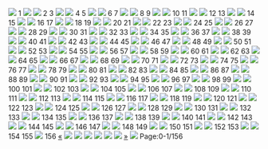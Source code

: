 ![](https://www.mosdac.gov.in/flip-book/demos/Exploring_the_Antarctic/thumb/Exploring_the_Antarctic-001.jpg)
1
![](https://www.mosdac.gov.in/flip-book/demos/Exploring_the_Antarctic/thumb/Exploring_the_Antarctic-002.jpg) ![](https://www.mosdac.gov.in/flip-book/demos/Exploring_the_Antarctic/thumb/Exploring_the_Antarctic-003.jpg)
2 3
![](https://www.mosdac.gov.in/flip-book/demos/Exploring_the_Antarctic/thumb/Exploring_the_Antarctic-004.jpg) ![](https://www.mosdac.gov.in/flip-book/demos/Exploring_the_Antarctic/thumb/Exploring_the_Antarctic-005.jpg)
4 5
![](https://www.mosdac.gov.in/flip-book/demos/Exploring_the_Antarctic/thumb/Exploring_the_Antarctic-006.jpg) ![](https://www.mosdac.gov.in/flip-book/demos/Exploring_the_Antarctic/thumb/Exploring_the_Antarctic-007.jpg)
6 7
![](https://www.mosdac.gov.in/flip-book/demos/Exploring_the_Antarctic/thumb/Exploring_the_Antarctic-008.jpg) ![](https://www.mosdac.gov.in/flip-book/demos/Exploring_the_Antarctic/thumb/Exploring_the_Antarctic-009.jpg)
8 9 
![](https://www.mosdac.gov.in/flip-book/demos/Exploring_the_Antarctic/thumb/Exploring_the_Antarctic-010.jpg) ![](https://www.mosdac.gov.in/flip-book/demos/Exploring_the_Antarctic/thumb/Exploring_the_Antarctic-011.jpg)
10 11
![](https://www.mosdac.gov.in/flip-book/demos/Exploring_the_Antarctic/thumb/Exploring_the_Antarctic-012.jpg) ![](https://www.mosdac.gov.in/flip-book/demos/Exploring_the_Antarctic/thumb/Exploring_the_Antarctic-013.jpg)
12 13
![](https://www.mosdac.gov.in/flip-book/demos/Exploring_the_Antarctic/thumb/Exploring_the_Antarctic-014.jpg) ![](https://www.mosdac.gov.in/flip-book/demos/Exploring_the_Antarctic/thumb/Exploring_the_Antarctic-015.jpg)
14 15
![](https://www.mosdac.gov.in/flip-book/demos/Exploring_the_Antarctic/thumb/Exploring_the_Antarctic-016.jpg) ![](https://www.mosdac.gov.in/flip-book/demos/Exploring_the_Antarctic/thumb/Exploring_the_Antarctic-017.jpg)
16 17
![](https://www.mosdac.gov.in/flip-book/demos/Exploring_the_Antarctic/thumb/Exploring_the_Antarctic-018.jpg) ![](https://www.mosdac.gov.in/flip-book/demos/Exploring_the_Antarctic/thumb/Exploring_the_Antarctic-019.jpg)
18 19
![](https://www.mosdac.gov.in/flip-book/demos/Exploring_the_Antarctic/thumb/Exploring_the_Antarctic-020.jpg) ![](https://www.mosdac.gov.in/flip-book/demos/Exploring_the_Antarctic/thumb/Exploring_the_Antarctic-021.jpg)
20 21
![](https://www.mosdac.gov.in/flip-book/demos/Exploring_the_Antarctic/thumb/Exploring_the_Antarctic-022.jpg) ![](https://www.mosdac.gov.in/flip-book/demos/Exploring_the_Antarctic/thumb/Exploring_the_Antarctic-023.jpg)
22 23
![](https://www.mosdac.gov.in/flip-book/demos/Exploring_the_Antarctic/thumb/Exploring_the_Antarctic-024.jpg) ![](https://www.mosdac.gov.in/flip-book/demos/Exploring_the_Antarctic/thumb/Exploring_the_Antarctic-025.jpg)
24 25
![](https://www.mosdac.gov.in/flip-book/demos/Exploring_the_Antarctic/thumb/Exploring_the_Antarctic-026.jpg) ![](https://www.mosdac.gov.in/flip-book/demos/Exploring_the_Antarctic/thumb/Exploring_the_Antarctic-027.jpg)
26 27
![](https://www.mosdac.gov.in/flip-book/demos/Exploring_the_Antarctic/thumb/Exploring_the_Antarctic-028.jpg) ![](https://www.mosdac.gov.in/flip-book/demos/Exploring_the_Antarctic/thumb/Exploring_the_Antarctic-029.jpg)
28 29
![](https://www.mosdac.gov.in/flip-book/demos/Exploring_the_Antarctic/thumb/Exploring_the_Antarctic-030.jpg) ![](https://www.mosdac.gov.in/flip-book/demos/Exploring_the_Antarctic/thumb/Exploring_the_Antarctic-031.jpg)
30 31
![](https://www.mosdac.gov.in/flip-book/demos/Exploring_the_Antarctic/thumb/Exploring_the_Antarctic-032.jpg) ![](https://www.mosdac.gov.in/flip-book/demos/Exploring_the_Antarctic/thumb/Exploring_the_Antarctic-033.jpg)
32 33
![](https://www.mosdac.gov.in/flip-book/demos/Exploring_the_Antarctic/thumb/Exploring_the_Antarctic-034.jpg) ![](https://www.mosdac.gov.in/flip-book/demos/Exploring_the_Antarctic/thumb/Exploring_the_Antarctic-035.jpg)
34 35
![](https://www.mosdac.gov.in/flip-book/demos/Exploring_the_Antarctic/thumb/Exploring_the_Antarctic-036.jpg) ![](https://www.mosdac.gov.in/flip-book/demos/Exploring_the_Antarctic/thumb/Exploring_the_Antarctic-037.jpg)
36 37
![](https://www.mosdac.gov.in/flip-book/demos/Exploring_the_Antarctic/thumb/Exploring_the_Antarctic-038.jpg) ![](https://www.mosdac.gov.in/flip-book/demos/Exploring_the_Antarctic/thumb/Exploring_the_Antarctic-039.jpg)
38 39
![](https://www.mosdac.gov.in/flip-book/demos/Exploring_the_Antarctic/thumb/Exploring_the_Antarctic-040.jpg) ![](https://www.mosdac.gov.in/flip-book/demos/Exploring_the_Antarctic/thumb/Exploring_the_Antarctic-041.jpg)
40 41
![](https://www.mosdac.gov.in/flip-book/demos/Exploring_the_Antarctic/thumb/Exploring_the_Antarctic-042.jpg) ![](https://www.mosdac.gov.in/flip-book/demos/Exploring_the_Antarctic/thumb/Exploring_the_Antarctic-043.jpg)
42 43
![](https://www.mosdac.gov.in/flip-book/demos/Exploring_the_Antarctic/thumb/Exploring_the_Antarctic-044.jpg) ![](https://www.mosdac.gov.in/flip-book/demos/Exploring_the_Antarctic/thumb/Exploring_the_Antarctic-045.jpg)
44 45
![](https://www.mosdac.gov.in/flip-book/demos/Exploring_the_Antarctic/thumb/Exploring_the_Antarctic-046.jpg) ![](https://www.mosdac.gov.in/flip-book/demos/Exploring_the_Antarctic/thumb/Exploring_the_Antarctic-047.jpg)
46 47
![](https://www.mosdac.gov.in/flip-book/demos/Exploring_the_Antarctic/thumb/Exploring_the_Antarctic-048.jpg) ![](https://www.mosdac.gov.in/flip-book/demos/Exploring_the_Antarctic/thumb/Exploring_the_Antarctic-049.jpg)
48 49
![](https://www.mosdac.gov.in/flip-book/demos/Exploring_the_Antarctic/thumb/Exploring_the_Antarctic-050.jpg) ![](https://www.mosdac.gov.in/flip-book/demos/Exploring_the_Antarctic/thumb/Exploring_the_Antarctic-051.jpg)
50 51
![](https://www.mosdac.gov.in/flip-book/demos/Exploring_the_Antarctic/thumb/Exploring_the_Antarctic-052.jpg) ![](https://www.mosdac.gov.in/flip-book/demos/Exploring_the_Antarctic/thumb/Exploring_the_Antarctic-053.jpg)
52 53
![](https://www.mosdac.gov.in/flip-book/demos/Exploring_the_Antarctic/thumb/Exploring_the_Antarctic-054.jpg) ![](https://www.mosdac.gov.in/flip-book/demos/Exploring_the_Antarctic/thumb/Exploring_the_Antarctic-055.jpg)
54 55
![](https://www.mosdac.gov.in/flip-book/demos/Exploring_the_Antarctic/thumb/Exploring_the_Antarctic-056.jpg) ![](https://www.mosdac.gov.in/flip-book/demos/Exploring_the_Antarctic/thumb/Exploring_the_Antarctic-057.jpg)
56 57
![](https://www.mosdac.gov.in/flip-book/demos/Exploring_the_Antarctic/thumb/Exploring_the_Antarctic-058.jpg) ![](https://www.mosdac.gov.in/flip-book/demos/Exploring_the_Antarctic/thumb/Exploring_the_Antarctic-059.jpg)
58 59
![](https://www.mosdac.gov.in/flip-book/demos/Exploring_the_Antarctic/thumb/Exploring_the_Antarctic-060.jpg) ![](https://www.mosdac.gov.in/flip-book/demos/Exploring_the_Antarctic/thumb/Exploring_the_Antarctic-061.jpg)
60 61
![](https://www.mosdac.gov.in/flip-book/demos/Exploring_the_Antarctic/thumb/Exploring_the_Antarctic-062.jpg) ![](https://www.mosdac.gov.in/flip-book/demos/Exploring_the_Antarctic/thumb/Exploring_the_Antarctic-063.jpg)
62 63
![](https://www.mosdac.gov.in/flip-book/demos/Exploring_the_Antarctic/thumb/Exploring_the_Antarctic-064.jpg) ![](https://www.mosdac.gov.in/flip-book/demos/Exploring_the_Antarctic/thumb/Exploring_the_Antarctic-065.jpg)
64 65
![](https://www.mosdac.gov.in/flip-book/demos/Exploring_the_Antarctic/thumb/Exploring_the_Antarctic-066.jpg) ![](https://www.mosdac.gov.in/flip-book/demos/Exploring_the_Antarctic/thumb/Exploring_the_Antarctic-067.jpg)
66 67
![](https://www.mosdac.gov.in/flip-book/demos/Exploring_the_Antarctic/thumb/Exploring_the_Antarctic-068.jpg) ![](https://www.mosdac.gov.in/flip-book/demos/Exploring_the_Antarctic/thumb/Exploring_the_Antarctic-069.jpg)
68 69
![](https://www.mosdac.gov.in/flip-book/demos/Exploring_the_Antarctic/thumb/Exploring_the_Antarctic-070.jpg) ![](https://www.mosdac.gov.in/flip-book/demos/Exploring_the_Antarctic/thumb/Exploring_the_Antarctic-071.jpg)
70 71
![](https://www.mosdac.gov.in/flip-book/demos/Exploring_the_Antarctic/thumb/Exploring_the_Antarctic-072.jpg) ![](https://www.mosdac.gov.in/flip-book/demos/Exploring_the_Antarctic/thumb/Exploring_the_Antarctic-073.jpg)
72 73
![](https://www.mosdac.gov.in/flip-book/demos/Exploring_the_Antarctic/thumb/Exploring_the_Antarctic-074.jpg) ![](https://www.mosdac.gov.in/flip-book/demos/Exploring_the_Antarctic/thumb/Exploring_the_Antarctic-075.jpg)
74 75
![](https://www.mosdac.gov.in/flip-book/demos/Exploring_the_Antarctic/thumb/Exploring_the_Antarctic-076.jpg) ![](https://www.mosdac.gov.in/flip-book/demos/Exploring_the_Antarctic/thumb/Exploring_the_Antarctic-077.jpg)
76 77
![](https://www.mosdac.gov.in/flip-book/demos/Exploring_the_Antarctic/thumb/Exploring_the_Antarctic-078.jpg) ![](https://www.mosdac.gov.in/flip-book/demos/Exploring_the_Antarctic/thumb/Exploring_the_Antarctic-079.jpg)
78 79
![](https://www.mosdac.gov.in/flip-book/demos/Exploring_the_Antarctic/thumb/Exploring_the_Antarctic-080.jpg) ![](https://www.mosdac.gov.in/flip-book/demos/Exploring_the_Antarctic/thumb/Exploring_the_Antarctic-081.jpg)
80 81
![](https://www.mosdac.gov.in/flip-book/demos/Exploring_the_Antarctic/thumb/Exploring_the_Antarctic-082.jpg) ![](https://www.mosdac.gov.in/flip-book/demos/Exploring_the_Antarctic/thumb/Exploring_the_Antarctic-083.jpg)
82 83
![](https://www.mosdac.gov.in/flip-book/demos/Exploring_the_Antarctic/thumb/Exploring_the_Antarctic-084.jpg) ![](https://www.mosdac.gov.in/flip-book/demos/Exploring_the_Antarctic/thumb/Exploring_the_Antarctic-085.jpg)
84 85
![](https://www.mosdac.gov.in/flip-book/demos/Exploring_the_Antarctic/thumb/Exploring_the_Antarctic-086.jpg) ![](https://www.mosdac.gov.in/flip-book/demos/Exploring_the_Antarctic/thumb/Exploring_the_Antarctic-087.jpg)
86 87
![](https://www.mosdac.gov.in/flip-book/demos/Exploring_the_Antarctic/thumb/Exploring_the_Antarctic-088.jpg) ![](https://www.mosdac.gov.in/flip-book/demos/Exploring_the_Antarctic/thumb/Exploring_the_Antarctic-089.jpg)
88 89
![](https://www.mosdac.gov.in/flip-book/demos/Exploring_the_Antarctic/thumb/Exploring_the_Antarctic-090.jpg) ![](https://www.mosdac.gov.in/flip-book/demos/Exploring_the_Antarctic/thumb/Exploring_the_Antarctic-091.jpg)
90 91
![](https://www.mosdac.gov.in/flip-book/demos/Exploring_the_Antarctic/thumb/Exploring_the_Antarctic-092.jpg) ![](https://www.mosdac.gov.in/flip-book/demos/Exploring_the_Antarctic/thumb/Exploring_the_Antarctic-093.jpg)
92 93
![](https://www.mosdac.gov.in/flip-book/demos/Exploring_the_Antarctic/thumb/Exploring_the_Antarctic-094.jpg) ![](https://www.mosdac.gov.in/flip-book/demos/Exploring_the_Antarctic/thumb/Exploring_the_Antarctic-095.jpg)
94 95
![](https://www.mosdac.gov.in/flip-book/demos/Exploring_the_Antarctic/thumb/Exploring_the_Antarctic-096.jpg) ![](https://www.mosdac.gov.in/flip-book/demos/Exploring_the_Antarctic/thumb/Exploring_the_Antarctic-097.jpg)
96 97
![](https://www.mosdac.gov.in/flip-book/demos/Exploring_the_Antarctic/thumb/Exploring_the_Antarctic-098.jpg) ![](https://www.mosdac.gov.in/flip-book/demos/Exploring_the_Antarctic/thumb/Exploring_the_Antarctic-099.jpg)
98 99
![](https://www.mosdac.gov.in/flip-book/demos/Exploring_the_Antarctic/thumb/Exploring_the_Antarctic-100.jpg) ![](https://www.mosdac.gov.in/flip-book/demos/Exploring_the_Antarctic/thumb/Exploring_the_Antarctic-101.jpg)
100 101
![](https://www.mosdac.gov.in/flip-book/demos/Exploring_the_Antarctic/thumb/Exploring_the_Antarctic-102.jpg) ![](https://www.mosdac.gov.in/flip-book/demos/Exploring_the_Antarctic/thumb/Exploring_the_Antarctic-103.jpg)
102 103
![](https://www.mosdac.gov.in/flip-book/demos/Exploring_the_Antarctic/thumb/Exploring_the_Antarctic-104.jpg) ![](https://www.mosdac.gov.in/flip-book/demos/Exploring_the_Antarctic/thumb/Exploring_the_Antarctic-105.jpg)
104 105
![](https://www.mosdac.gov.in/flip-book/demos/Exploring_the_Antarctic/thumb/Exploring_the_Antarctic-106.jpg) ![](https://www.mosdac.gov.in/flip-book/demos/Exploring_the_Antarctic/thumb/Exploring_the_Antarctic-107.jpg)
106 107
![](https://www.mosdac.gov.in/flip-book/demos/Exploring_the_Antarctic/thumb/Exploring_the_Antarctic-108.jpg) ![](https://www.mosdac.gov.in/flip-book/demos/Exploring_the_Antarctic/thumb/Exploring_the_Antarctic-109.jpg)
108 109
![](https://www.mosdac.gov.in/flip-book/demos/Exploring_the_Antarctic/thumb/Exploring_the_Antarctic-110.jpg) ![](https://www.mosdac.gov.in/flip-book/demos/Exploring_the_Antarctic/thumb/Exploring_the_Antarctic-111.jpg)
110 111
![](https://www.mosdac.gov.in/flip-book/demos/Exploring_the_Antarctic/thumb/Exploring_the_Antarctic-112.jpg) ![](https://www.mosdac.gov.in/flip-book/demos/Exploring_the_Antarctic/thumb/Exploring_the_Antarctic-113.jpg)
112 113
![](https://www.mosdac.gov.in/flip-book/demos/Exploring_the_Antarctic/thumb/Exploring_the_Antarctic-114.jpg) ![](https://www.mosdac.gov.in/flip-book/demos/Exploring_the_Antarctic/thumb/Exploring_the_Antarctic-115.jpg)
114 115
![](https://www.mosdac.gov.in/flip-book/demos/Exploring_the_Antarctic/thumb/Exploring_the_Antarctic-116.jpg) ![](https://www.mosdac.gov.in/flip-book/demos/Exploring_the_Antarctic/thumb/Exploring_the_Antarctic-117.jpg)
116 117
![](https://www.mosdac.gov.in/flip-book/demos/Exploring_the_Antarctic/thumb/Exploring_the_Antarctic-118.jpg) ![](https://www.mosdac.gov.in/flip-book/demos/Exploring_the_Antarctic/thumb/Exploring_the_Antarctic-119.jpg)
118 119
![](https://www.mosdac.gov.in/flip-book/demos/Exploring_the_Antarctic/thumb/Exploring_the_Antarctic-120.jpg) ![](https://www.mosdac.gov.in/flip-book/demos/Exploring_the_Antarctic/thumb/Exploring_the_Antarctic-121.jpg)
120 121
![](https://www.mosdac.gov.in/flip-book/demos/Exploring_the_Antarctic/thumb/Exploring_the_Antarctic-122.jpg) ![](https://www.mosdac.gov.in/flip-book/demos/Exploring_the_Antarctic/thumb/Exploring_the_Antarctic-123.jpg)
122 123
![](https://www.mosdac.gov.in/flip-book/demos/Exploring_the_Antarctic/thumb/Exploring_the_Antarctic-124.jpg) ![](https://www.mosdac.gov.in/flip-book/demos/Exploring_the_Antarctic/thumb/Exploring_the_Antarctic-125.jpg)
124 125
![](https://www.mosdac.gov.in/flip-book/demos/Exploring_the_Antarctic/thumb/Exploring_the_Antarctic-126.jpg) ![](https://www.mosdac.gov.in/flip-book/demos/Exploring_the_Antarctic/thumb/Exploring_the_Antarctic-127.jpg)
126 127
![](https://www.mosdac.gov.in/flip-book/demos/Exploring_the_Antarctic/thumb/Exploring_the_Antarctic-128.jpg) ![](https://www.mosdac.gov.in/flip-book/demos/Exploring_the_Antarctic/thumb/Exploring_the_Antarctic-129.jpg)
128 129
![](https://www.mosdac.gov.in/flip-book/demos/Exploring_the_Antarctic/thumb/Exploring_the_Antarctic-130.jpg) ![](https://www.mosdac.gov.in/flip-book/demos/Exploring_the_Antarctic/thumb/Exploring_the_Antarctic-131.jpg)
130 131
![](https://www.mosdac.gov.in/flip-book/demos/Exploring_the_Antarctic/thumb/Exploring_the_Antarctic-132.jpg) ![](https://www.mosdac.gov.in/flip-book/demos/Exploring_the_Antarctic/thumb/Exploring_the_Antarctic-133.jpg)
132 133
![](https://www.mosdac.gov.in/flip-book/demos/Exploring_the_Antarctic/thumb/Exploring_the_Antarctic-134.jpg) ![](https://www.mosdac.gov.in/flip-book/demos/Exploring_the_Antarctic/thumb/Exploring_the_Antarctic-135.jpg)
134 135
![](https://www.mosdac.gov.in/flip-book/demos/Exploring_the_Antarctic/thumb/Exploring_the_Antarctic-136.jpg) ![](https://www.mosdac.gov.in/flip-book/demos/Exploring_the_Antarctic/thumb/Exploring_the_Antarctic-137.jpg)
136 137
![](https://www.mosdac.gov.in/flip-book/demos/Exploring_the_Antarctic/thumb/Exploring_the_Antarctic-138.jpg) ![](https://www.mosdac.gov.in/flip-book/demos/Exploring_the_Antarctic/thumb/Exploring_the_Antarctic-139.jpg)
138 139
![](https://www.mosdac.gov.in/flip-book/demos/Exploring_the_Antarctic/thumb/Exploring_the_Antarctic-140.jpg) ![](https://www.mosdac.gov.in/flip-book/demos/Exploring_the_Antarctic/thumb/Exploring_the_Antarctic-141.jpg)
140 141
![](https://www.mosdac.gov.in/flip-book/demos/Exploring_the_Antarctic/thumb/Exploring_the_Antarctic-142.jpg) ![](https://www.mosdac.gov.in/flip-book/demos/Exploring_the_Antarctic/thumb/Exploring_the_Antarctic-143.jpg)
142 143
![](https://www.mosdac.gov.in/flip-book/demos/Exploring_the_Antarctic/thumb/Exploring_the_Antarctic-144.jpg) ![](https://www.mosdac.gov.in/flip-book/demos/Exploring_the_Antarctic/thumb/Exploring_the_Antarctic-145.jpg)
144 145
![](https://www.mosdac.gov.in/flip-book/demos/Exploring_the_Antarctic/thumb/Exploring_the_Antarctic-146.jpg) ![](https://www.mosdac.gov.in/flip-book/demos/Exploring_the_Antarctic/thumb/Exploring_the_Antarctic-147.jpg)
146 147
![](https://www.mosdac.gov.in/flip-book/demos/Exploring_the_Antarctic/thumb/Exploring_the_Antarctic-148.jpg) ![](https://www.mosdac.gov.in/flip-book/demos/Exploring_the_Antarctic/thumb/Exploring_the_Antarctic-149.jpg)
148 149
![](https://www.mosdac.gov.in/flip-book/demos/Exploring_the_Antarctic/thumb/Exploring_the_Antarctic-150.jpg) ![](https://www.mosdac.gov.in/flip-book/demos/Exploring_the_Antarctic/thumb/Exploring_the_Antarctic-151.jpg)
150 151
![](https://www.mosdac.gov.in/flip-book/demos/Exploring_the_Antarctic/thumb/Exploring_the_Antarctic-152.jpg) ![](https://www.mosdac.gov.in/flip-book/demos/Exploring_the_Antarctic/thumb/Exploring_the_Antarctic-153.jpg)
152 153
![](https://www.mosdac.gov.in/flip-book/demos/Exploring_the_Antarctic/thumb/Exploring_the_Antarctic-154.jpg) ![](https://www.mosdac.gov.in/flip-book/demos/Exploring_the_Antarctic/thumb/Exploring_the_Antarctic-155.jpg)
154 155
![](https://www.mosdac.gov.in/flip-book/demos/Exploring_the_Antarctic/thumb/Exploring_the_Antarctic-156.jpg)
156
[«](https://www.mosdac.gov.in/flip-book/demos/Antarctic.html)
![](https://www.mosdac.gov.in/flip-book/demos/Exploring_the_Antarctic/Exploring_the_Antarctic-001.jpg)
![](https://www.mosdac.gov.in/flip-book/demos/Exploring_the_Antarctic/Exploring_the_Antarctic-002.jpg)
![](https://www.mosdac.gov.in/flip-book/demos/Exploring_the_Antarctic/Exploring_the_Antarctic-003.jpg)
![](https://www.mosdac.gov.in/flip-book/demos/Exploring_the_Antarctic/Exploring_the_Antarctic-004.jpg)
![](https://www.mosdac.gov.in/flip-book/demos/Exploring_the_Antarctic/Exploring_the_Antarctic-005.jpg)
![](https://www.mosdac.gov.in/flip-book/demos/Exploring_the_Antarctic/Exploring_the_Antarctic-006.jpg)
[»](https://www.mosdac.gov.in/flip-book/demos/Antarctic.html)
![](https://www.mosdac.gov.in/flip-book/demos/ocean/icons8-microsoft-30.png)
Page:0-1/156
